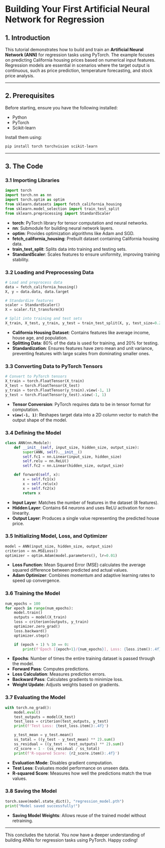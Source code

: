 # Building Your First Artificial Neural Network for Regression

## 1. Introduction

This tutorial demonstrates how to build and train an **Artificial Neural Network (ANN)** for regression tasks using PyTorch. The example focuses on predicting California housing prices based on numerical input features. Regression models are essential in scenarios where the target output is continuous, such as price prediction, temperature forecasting, and stock price analysis.

---

## 2. Prerequisites

Before starting, ensure you have the following installed:

- Python
- PyTorch
- Scikit-learn

Install them using:

```bash
pip install torch torchvision scikit-learn
```

---

## 3. The Code

### 3.1 Importing Libraries

```python
import torch
import torch.nn as nn
import torch.optim as optim
from sklearn.datasets import fetch_california_housing
from sklearn.model_selection import train_test_split
from sklearn.preprocessing import StandardScaler
```

- **torch**: PyTorch library for tensor computation and neural networks.
- **nn**: Submodule for building neural network layers.
- **optim**: Provides optimization algorithms like Adam and SGD.
- **fetch\_california\_housing**: Prebuilt dataset containing California housing data.
- **train\_test\_split**: Splits data into training and testing sets.
- **StandardScaler**: Scales features to ensure uniformity, improving training stability.

### 3.2 Loading and Preprocessing Data

```python
# Load and preprocess data
data = fetch_california_housing()
X, y = data.data, data.target

# Standardize features
scaler = StandardScaler()
X = scaler.fit_transform(X)

# Split into training and test sets
X_train, X_test, y_train, y_test = train_test_split(X, y, test_size=0.2, random_state=42)
```

- **California Housing Dataset**: Contains features like average income, house age, and population.
- **Splitting Data**: 80% of the data is used for training, and 20% for testing.
- **Standardization**: Ensures features have zero mean and unit variance, preventing features with large scales from dominating smaller ones.

### 3.3 Converting Data to PyTorch Tensors

```python
# Convert to PyTorch tensors
X_train = torch.FloatTensor(X_train)
X_test = torch.FloatTensor(X_test)
y_train = torch.FloatTensor(y_train).view(-1, 1)
y_test = torch.FloatTensor(y_test).view(-1, 1)
```

- **Tensor Conversion**: PyTorch requires data to be in tensor format for computation.
- **`view(-1, 1)`**: Reshapes target data into a 2D column vector to match the output shape of the model.

### 3.4 Defining the Model

```python
class ANN(nn.Module):
    def __init__(self, input_size, hidden_size, output_size):
        super(ANN, self).__init__()
        self.fc1 = nn.Linear(input_size, hidden_size)
        self.relu = nn.ReLU()
        self.fc2 = nn.Linear(hidden_size, output_size)

    def forward(self, x):
        x = self.fc1(x)
        x = self.relu(x)
        x = self.fc2(x)
        return x
```

- **Input Layer**: Matches the number of features in the dataset (8 features).
- **Hidden Layer**: Contains 64 neurons and uses ReLU activation for non-linearity.
- **Output Layer**: Produces a single value representing the predicted house price.

### 3.5 Initializing Model, Loss, and Optimizer

```python
model = ANN(input_size, hidden_size, output_size)
criterion = nn.MSELoss()
optimizer = optim.Adam(model.parameters(), lr=0.01)
```

- **Loss Function**: Mean Squared Error (MSE) calculates the average squared difference between predicted and actual values.
- **Adam Optimizer**: Combines momentum and adaptive learning rates to speed up convergence.

### 3.6 Training the Model

```python
num_epochs = 100
for epoch in range(num_epochs):
    model.train()
    outputs = model(X_train)
    loss = criterion(outputs, y_train)
    optimizer.zero_grad()
    loss.backward()
    optimizer.step()

    if (epoch + 1) % 10 == 0:
        print(f'Epoch [{epoch+1}/{num_epochs}], Loss: {loss.item():.4f}')
```

- **Epochs**: Number of times the entire training dataset is passed through the model.
- **Forward Pass**: Computes predictions.
- **Loss Calculation**: Measures prediction errors.
- **Backward Pass**: Calculates gradients to minimize loss.
- **Weight Update**: Adjusts weights based on gradients.

### 3.7 Evaluating the Model

```python
with torch.no_grad():
    model.eval()
    test_outputs = model(X_test)
    test_loss = criterion(test_outputs, y_test)
    print(f'Test Loss: {test_loss.item():.4f}')

    y_test_mean = y_test.mean()
    ss_total = ((y_test - y_test_mean) ** 2).sum()
    ss_residual = ((y_test - test_outputs) ** 2).sum()
    r2_score = 1 - (ss_residual / ss_total)
    print(f'R-squared Score: {r2_score.item():.4f}')
```

- **Evaluation Mode**: Disables gradient computation.
- **Test Loss**: Evaluates model performance on unseen data.
- **R-squared Score**: Measures how well the predictions match the true values.

### 3.8 Saving the Model

```python
torch.save(model.state_dict(), "regression_model.pth")
print("Model saved successfully!")
```

- **Saving Model Weights**: Allows reuse of the trained model without retraining.

---

This concludes the tutorial. You now have a deeper understanding of building ANNs for regression tasks using PyTorch. Happy coding!
